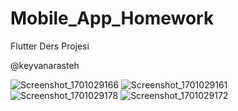 # Mobile_App_Homework
Flutter Ders Projesi

@keyvanarasteh

![Screenshot_1701029166](https://github.com/ArxEmze/Mobile_App_Homework/assets/107351003/94f49732-8e20-4ef2-af65-b353eccb5ef2)
![Screenshot_1701029161](https://github.com/ArxEmze/Mobile_App_Homework/assets/107351003/bdcf0c22-be01-41b2-a510-49e0123aad2b)
![Screenshot_1701029178](https://github.com/ArxEmze/Mobile_App_Homework/assets/107351003/33f5067e-b0a2-4993-8f6c-c2b3bad50881)
![Screenshot_1701029172](https://github.com/ArxEmze/Mobile_App_Homework/assets/107351003/bcd92de2-493d-4161-a0c4-a59ace47a7ba)
